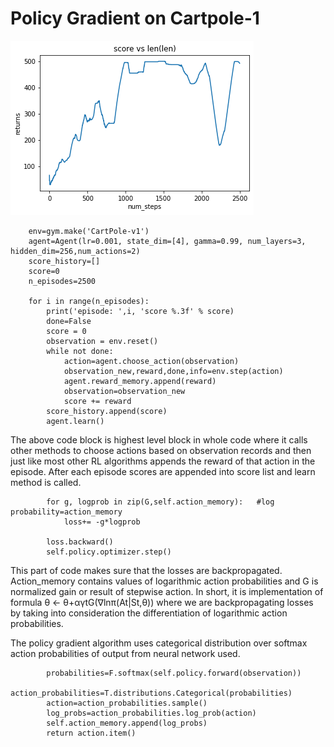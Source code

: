 # Policy Gradient on Cartpole-1


![](/PolicyGradientCartpole.png)


```
    env=gym.make('CartPole-v1')
    agent=Agent(lr=0.001, state_dim=[4], gamma=0.99, num_layers=3, hidden_dim=256,num_actions=2)
    score_history=[]
    score=0
    n_episodes=2500
        
    for i in range(n_episodes):
        print('episode: ',i, 'score %.3f' % score)
        done=False
        score = 0
        observation = env.reset()
        while not done:
            action=agent.choose_action(observation)
            observation_new,reward,done,info=env.step(action)
            agent.reward_memory.append(reward)
            observation=observation_new
            score += reward
        score_history.append(score)
        agent.learn()
```

The above code block is highest level block in whole code where it calls other methods to choose actions based on observation records and then just like most other RL algorithms appends the reward of that action in the episode. After each episode scores are appended into score list and learn method is called.

```
        for g, logprob in zip(G,self.action_memory):   #log probability=action_memory
            loss+= -g*logprob
            
        loss.backward()
        self.policy.optimizer.step()
```
This part of code makes sure that the losses are backpropagated. Action_memory contains values of logarithmic action probabilities and G is normalized gain or result of stepwise action. In short, it is implementation of formula θ ← θ+αγ​t​G(​∇​lnπ(At|St,θ)) where we are backpropagating losses by taking into consideration the differentiation of logarithmic action probabilities.

The policy gradient algorithm uses categorical distribution over softmax action probabilities of output from neural network used.
```
        probabilities=F.softmax(self.policy.forward(observation))
        action_probabilities=T.distributions.Categorical(probabilities)
        action=action_probabilities.sample()
        log_probs=action_probabilities.log_prob(action)
        self.action_memory.append(log_probs)
        return action.item()
```
